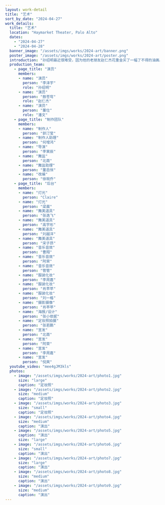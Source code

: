```yaml
---
layout: work-detail
title: "艺术"
sort_by_date: "2024-04-27"
work_details:
  title: "艺术"
  location: "Haymarket Theater, Palo Alto"
  dates:
    - "2024-04-27"
    - "2024-04-28"
  banner_image: "/assets/imgs/works/2024-art/banner.png"
  poster_image: "/assets/imgs/works/2024-art/poster.png"
  introduction: "孙绍明最近很难受，因为他的⽼朋友赵仁杰花重⾦买了⼀幅了不得的油画。这其实也不关孙绍明什么事，⽤他们共同好友潘⽂的话来说，赵仁杰“喜欢就好”<br/><br/>可这购画行为似乎止这十多年的友谊突然起了一个疙瘩，被深深扰动的孙绍明决定找两位朋友好好聊聊此事。他们仨就这样聊着，聊着......咦！怎么吵起来了？<br/><br/>《艺术》是法国剧作家雅丝米娜·雷札（Yasmina Reza）的作品，于1994年首演于法国巴黎，并迅速轰动话剧界，被翻译成30种语言于全球50多个国家演出，获得了法国莫里哀戏剧奖最佳编剧奖、伦敦奥利弗戏剧奖最佳喜剧奖以及美国托尼奖最佳编剧奖。"
  production_team:
    - page_title: "演员"
      members:
      - name: "演员"
        person: "李泽宇"
        role: "孙绍明"
      - name: "演员"
        person: "敖苍穹"
        role: "赵仁杰"
      - name: "演员"
        person: "董仕"
        role: "潘文"
    - page_title: "制作团队"
      members:
      - name: "制作人"
        person: "郭汀莹"
      - name: "制作人助理"
        person: "何增鸿"
      - name: "导演"
        person: "李寅辰"
      - name: "舞监"
        person: "北南"
      - name: "舞监助理"
        person: "董邑恒"
      - name: "改编"
        person: "徐琬乔"
    - page_title: "后台"
      members:
      - name: "灯光"
        person: "Claire"
      - name: "灯光"
        person: "梁晨"
      - name: "舞美道具"
        person: "张逸飞"
      - name: "舞美道具"
        person: "高宇彤"
      - name: "舞美道具"
        person: "刘越洋"
      - name: "舞美道具"
        person: "宋子昂"
      - name: "音乐音效"
        person: "曹翔"
      - name: "音乐音效"
        person: "阿荣"
      - name: "音乐音效"
        person: "管管"
      - name: "服装化妆"
        person: "李周嘉"
      - name: "服装化妆"
        person: "肖苹苹"
      - name: "服装化妆"
        person: "刘一格"
      - name: "摄影摄像"
        person: "肖苹苹"
      - name: "海报/设计"
        person: "张小依妮"
      - name: "定妆照拍摄"
        person: "张若鹏"
      - name: "宣发"
        person: "北南"
      - name: "宣发"
        person: "阿荣"
      - name: "宣发"
        person: "李周嘉"
      - name: "宣发"
        person: "倪爽"
  youtube_video: "mee4gJM3kls"
  photos:
    - image: "/assets/imgs/works/2024-art/photo1.jpg"
      size: "large"
      caption: "定妆照"
    - image: "/assets/imgs/works/2024-art/photo2.jpg"
      size: "medium"
      caption: "定妆照"
    - image: "/assets/imgs/works/2024-art/photo3.jpg"
      size: "small"
      caption: "定妆照"
    - image: "/assets/imgs/works/2024-art/photo4.jpg"
      size: "medium"
      caption: "演出"
    - image: "/assets/imgs/works/2024-art/photo5.jpg"
      caption: "演出"
      size: "large"
    - image: "/assets/imgs/works/2024-art/photo6.jpg"
      size: "small"
      caption: "演出"
    - image: "/assets/imgs/works/2024-art/photo7.jpg"
      size: "large"
      caption: "演出"
    - image: "/assets/imgs/works/2024-art/photo8.jpg"
      size: "medium"
      caption: "演出"
    - image: "/assets/imgs/works/2024-art/photo9.jpg"
      size: "medium"
      caption: "演出"
---
```

